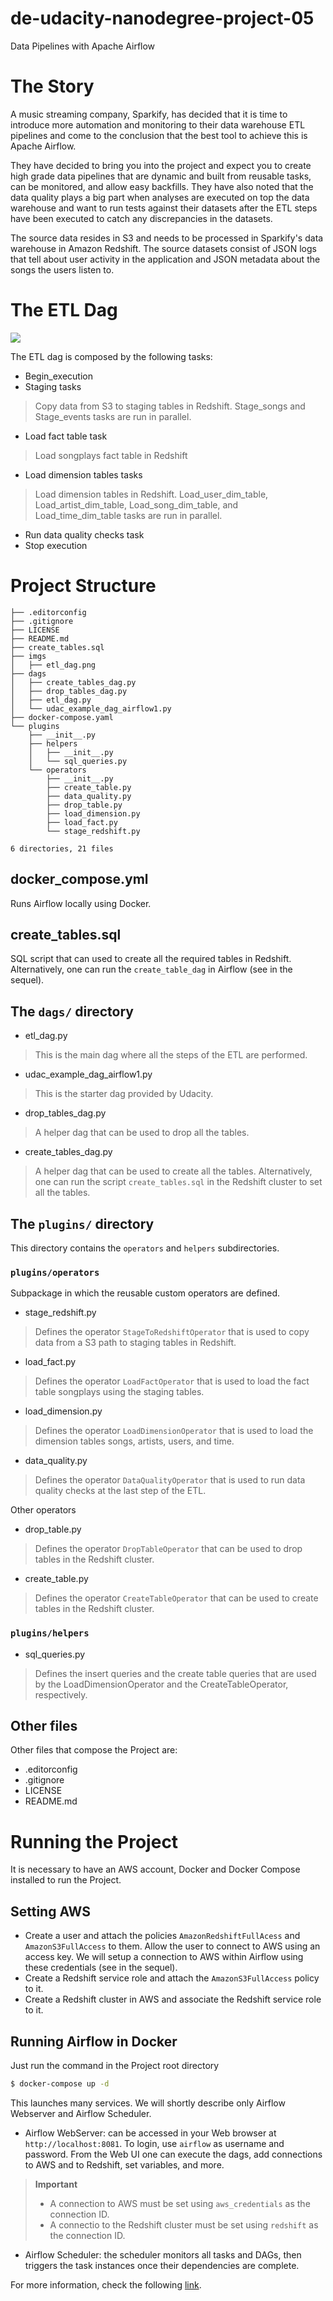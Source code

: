 # de-udacity-nanodegree-project-05
Data Pipelines with Apache Airflow

# The Story

A music streaming company, Sparkify, has decided that it is time to introduce more automation and monitoring to their data warehouse ETL pipelines and come to the conclusion that the best tool to achieve this is Apache Airflow.

They have decided to bring you into the project and expect you to create high grade data pipelines that are dynamic and built from reusable tasks, can be monitored, and allow easy backfills. They have also noted that the data quality plays a big part when analyses are executed on top the data warehouse and want to run tests against their datasets after the ETL steps have been executed to catch any discrepancies in the datasets.

The source data resides in S3 and needs to be processed in Sparkify's data warehouse in Amazon Redshift. The source datasets consist of JSON logs that tell about user activity in the application and JSON metadata about the songs the users listen to.

# The ETL Dag

![](imgs/etl_dag.png)

The ETL dag is composed by the following tasks:

- Begin_execution
- Staging tasks
> Copy data from S3 to staging tables in Redshift. Stage_songs and Stage_events tasks are run in parallel.
- Load fact table task
> Load songplays fact table in Redshift
- Load dimension tables tasks
> Load dimension tables in Redshift. Load_user_dim_table, Load_artist_dim_table, Load_song_dim_table, and Load_time_dim_table tasks are run in parallel.
- Run data quality checks task
- Stop execution

# Project Structure

```
├── .editorconfig
├── .gitignore
├── LICENSE
├── README.md
├── create_tables.sql
├── imgs
│   ├── etl_dag.png
├── dags
│   ├── create_tables_dag.py
│   ├── drop_tables_dag.py
│   ├── etl_dag.py
│   └── udac_example_dag_airflow1.py
├── docker-compose.yaml
└── plugins
    ├── __init__.py
    ├── helpers
    │   ├── __init__.py
    │   └── sql_queries.py
    └── operators
        ├── __init__.py
        ├── create_table.py
        ├── data_quality.py
        ├── drop_table.py
        ├── load_dimension.py
        ├── load_fact.py
        └── stage_redshift.py

6 directories, 21 files
```

## docker_compose.yml

Runs Airflow locally using Docker.

## create_tables.sql

SQL script that can used to create all the required tables in Redshift. Alternatively, one can run the `create_table_dag` in Airflow (see in the sequel).

## The `dags/` directory

- etl_dag.py
> This is the main dag where all the steps of the ETL are performed.

- udac_example_dag_airflow1.py
> This is the starter dag provided by Udacity.

- drop_tables_dag.py
> A helper dag that can be used to drop all the tables.

- create_tables_dag.py
> A helper dag that can be used to create all the tables. Alternatively, one can run the script `create_tables.sql` in the Redshift cluster to set all the tables.

## The `plugins/` directory

This directory contains the `operators` and `helpers` subdirectories.

### `plugins/operators`

Subpackage in which the reusable custom operators are defined.

- stage_redshift.py
> Defines the operator `StageToRedshiftOperator` that is used to copy data from a S3 path to staging tables in Redshift.

- load_fact.py
> Defines the operator `LoadFactOperator` that is used to load the fact table songplays using the staging tables.

- load_dimension.py
> Defines the operator `LoadDimensionOperator` that is used to load the dimension tables songs, artists, users, and time.

- data_quality.py
> Defines the operator `DataQualityOperator` that is used to run data quality checks at the last step of the ETL.

Other operators

- drop_table.py
> Defines the operator `DropTableOperator` that can be used to drop tables in the Redshift cluster.

- create_table.py
> Defines the operator `CreateTableOperator` that can be used to create tables in the Redshift cluster.

### `plugins/helpers`

- sql_queries.py
> Defines the insert queries and the create table queries that are used by the LoadDimensionOperator and the CreateTableOperator, respectively.

## Other files

Other files that compose the Project are:
- .editorconfig
- .gitignore
- LICENSE
- README.md

# Running the Project

It is necessary to have an AWS account, Docker and Docker Compose installed to run the Project.

## Setting AWS

- Create a user and attach the policies `AmazonRedshiftFullAcess` and `AmazonS3FullAccess` to them. Allow the user to connect to AWS using an access key. We will setup a connection to AWS within Airflow using these credentials (see in the sequel).
- Create a Redshift service role and attach the `AmazonS3FullAccess` policy to it.
- Create a Redshift cluster in AWS and associate the Redshift service role to it.

## Running Airflow in Docker

Just run the command in the Project root directory

```bash
$ docker-compose up -d
```

This launches many services. We will shortly describe only Airflow Webserver and Airflow Scheduler.

- Airflow WebServer: can be accessed in your Web browser at `http://localhost:8081`. To login, use `airflow` as username and password. From the Web UI one can execute the dags, add connections to AWS and to Redshift, set variables, and more.

> __Important__
> - A connection to AWS must be set using `aws_credentials` as the connection ID.
> - A connectio to the Redshift cluster must be set using `redshift` as the connection ID.

- Airflow Scheduler: the scheduler monitors all tasks and DAGs, then triggers the task instances once their dependencies are complete.

For more information, check the following [link](https://airflow.apache.org/docs/apache-airflow/stable/howto/docker-compose/index.html).
